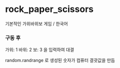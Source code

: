 # rock_paper_scissors

기본적인 가위바위보 게임 / 한국어




### 구동 후

가위: 1  바위: 2  보: 3   을 입력하여 대결


random.randrange 로 생성된 숫자가 컴퓨터 결괏값을 만듬